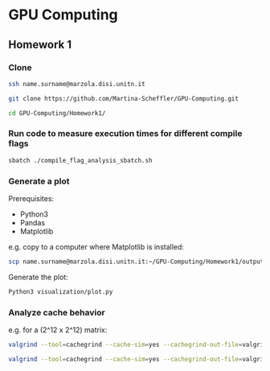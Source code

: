 # GPU Computing
## Homework 1
### Clone
```bash
ssh name.surname@marzola.disi.unitn.it
```
```bash
git clone https://github.com/Martina-Scheffler/GPU-Computing.git
```
```bash
cd GPU-Computing/Homework1/
```

### Run code to measure execution times for different compile flags
```bash
sbatch ./compile_flag_analysis_sbatch.sh
```


### Generate a plot 
Prerequisites:
- Python3
- Pandas
- Matplotlib

e.g. copy to a computer where Matplotlib is installed:
```bash
scp name.surname@marzola.disi.unitn.it:~/GPU-Computing/Homework1/output/* .
```
Generate the plot:
```bash
Python3 visualization/plot.py
```

### Analyze cache behavior
e.g. for a (2^12 x 2^12) matrix:
```bash
valgrind --tool=cachegrind --cache-sim=yes --cachegrind-out-file=valgrind/simple_transpose.out ./bin/simple_transpose 12
```
```bash
valgrind --tool=cachegrind --cache-sim=yes --cachegrind-out-file=valgrind/block_transpose.out ./bin/block_transpose 12
```
